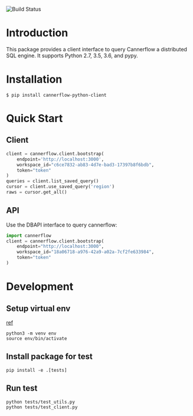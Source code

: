 ![Build Status](https://travis-ci.org/canner/cannerflow-python-client.svg?branch=master)

# Introduction

This package provides a client interface to query Cannerflow
a distributed SQL engine. It supports Python 2.7, 3.5, 3.6, and pypy.

# Installation

```
$ pip install cannerflow-python-client
```

# Quick Start

## Client
```python
client = cannerflow.client.bootstrap(
    endpoint='http://localhost:3000',
    workspace_id="c6ce7832-ab83-4d7e-bad3-17397b8f6bdb",
    token="token"
)
queries = client.list_saved_query()
cursor = client.use_saved_query('region')
raws = cursor.get_all()
```

## API
Use the DBAPI interface to query cannerflow:

```python
import cannerflow
client = cannerflow.client.bootstrap(
    endpoint="http://localhost:3000",
    workspace_id="18a06718-a976-42a9-a02a-7cf2fe633984",
    token="token"
)

```

# Development
## Setup virtual env

[ref](https://packaging.python.org/guides/installing-using-pip-and-virtual-environments/)

```
python3 -m venv env
source env/bin/activate

```

## Install package for test
```
pip install -e .[tests]
```

## Run test

```
python tests/test_utils.py
python tests/test_client.py
```
